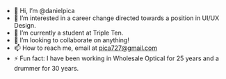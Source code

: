 - 👋 Hi, I’m @danielpica
- 👀 I’m interested in a career change directed towards a position in UI/UX Design.
- 🌱 I’m currently a student at Triple Ten.
- 💞️ I’m looking to collaborate on anything!
- 📫 How to reach me, email at pica727@gmail.com
- ⚡ Fun fact: I have been working in Wholesale Optical for 25 years and a drummer for 30 years.

<!---
danielpica/danielpica is a ✨ special ✨ repository because its `README.md` (this file) appears on your GitHub profile.
You can click the Preview link to take a look at your changes.
--->
